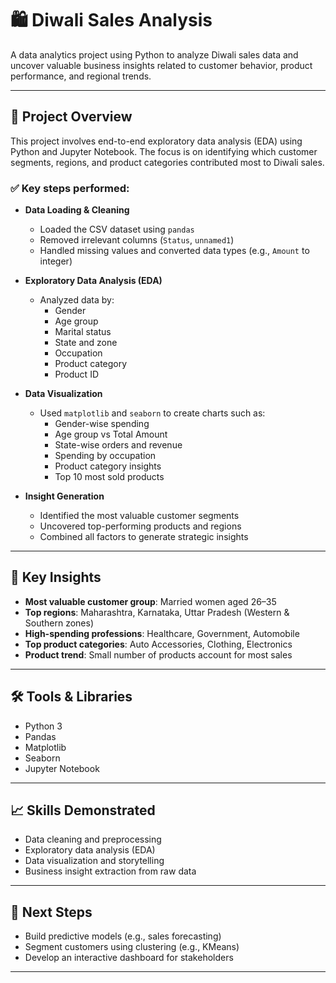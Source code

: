# 🛍️ Diwali Sales Analysis

A data analytics project using Python to analyze Diwali sales data and uncover valuable business insights related to customer behavior, product performance, and regional trends.

---

## 📁 Project Overview

This project involves end-to-end exploratory data analysis (EDA) using Python and Jupyter Notebook. The focus is on identifying which customer segments, regions, and product categories contributed most to Diwali sales.

### ✅ Key steps performed:

- **Data Loading & Cleaning**  
  - Loaded the CSV dataset using `pandas`
  - Removed irrelevant columns (`Status`, `unnamed1`)
  - Handled missing values and converted data types (e.g., `Amount` to integer)

- **Exploratory Data Analysis (EDA)**  
  - Analyzed data by:  
    - Gender  
    - Age group  
    - Marital status  
    - State and zone  
    - Occupation  
    - Product category  
    - Product ID

- **Data Visualization**  
  - Used `matplotlib` and `seaborn` to create charts such as:  
    - Gender-wise spending  
    - Age group vs Total Amount  
    - State-wise orders and revenue  
    - Spending by occupation  
    - Product category insights  
    - Top 10 most sold products

- **Insight Generation**  
  - Identified the most valuable customer segments
  - Uncovered top-performing products and regions
  - Combined all factors to generate strategic insights

---

## 🧠 Key Insights

- **Most valuable customer group**: Married women aged 26–35  
- **Top regions**: Maharashtra, Karnataka, Uttar Pradesh (Western & Southern zones)  
- **High-spending professions**: Healthcare, Government, Automobile  
- **Top product categories**: Auto Accessories, Clothing, Electronics  
- **Product trend**: Small number of products account for most sales

---

## 🛠️ Tools & Libraries

- Python 3  
- Pandas  
- Matplotlib  
- Seaborn  
- Jupyter Notebook

---

## 📈 Skills Demonstrated

- Data cleaning and preprocessing  
- Exploratory data analysis (EDA)  
- Data visualization and storytelling  
- Business insight extraction from raw data

---

## 🚀 Next Steps

- Build predictive models (e.g., sales forecasting)  
- Segment customers using clustering (e.g., KMeans)  
- Develop an interactive dashboard for stakeholders

---
